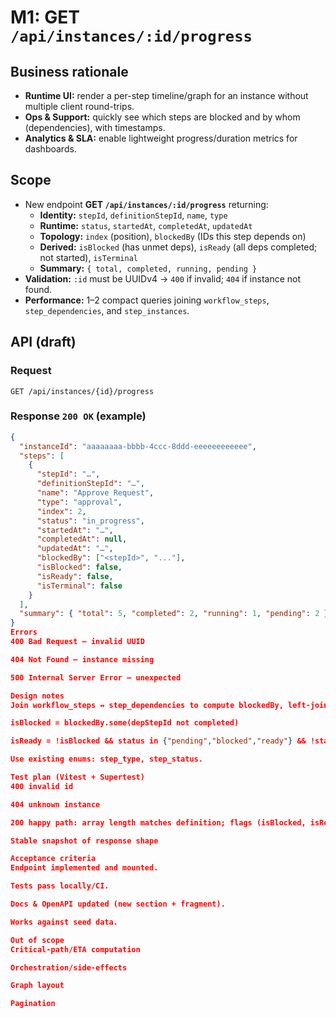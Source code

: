# M1: GET `/api/instances/:id/progress`

## Business rationale
- **Runtime UI:** render a per-step timeline/graph for an instance without multiple client round-trips.
- **Ops & Support:** quickly see which steps are blocked and by whom (dependencies), with timestamps.
- **Analytics & SLA:** enable lightweight progress/duration metrics for dashboards.

## Scope
- New endpoint **GET `/api/instances/:id/progress`** returning:
  - **Identity:** `stepId`, `definitionStepId`, `name`, `type`
  - **Runtime:** `status`, `startedAt`, `completedAt`, `updatedAt`
  - **Topology:** `index` (position), `blockedBy` (IDs this step depends on)
  - **Derived:** `isBlocked` (has unmet deps), `isReady` (all deps completed; not started), `isTerminal`
  - **Summary:** `{ total, completed, running, pending }`
- **Validation:** `:id` must be UUIDv4 → `400` if invalid; `404` if instance not found.
- **Performance:** 1–2 compact queries joining `workflow_steps`, `step_dependencies`, and `step_instances`.

## API (draft)

### Request
`GET /api/instances/{id}/progress`

### Response `200 OK` (example)
```json
{
  "instanceId": "aaaaaaaa-bbbb-4ccc-8ddd-eeeeeeeeeeee",
  "steps": [
    {
      "stepId": "…",
      "definitionStepId": "…",
      "name": "Approve Request",
      "type": "approval",
      "index": 2,
      "status": "in_progress",
      "startedAt": "…",
      "completedAt": null,
      "updatedAt": "…",
      "blockedBy": ["<stepId>", "..."],
      "isBlocked": false,
      "isReady": false,
      "isTerminal": false
    }
  ],
  "summary": { "total": 5, "completed": 2, "running": 1, "pending": 2 }
}
Errors
400 Bad Request — invalid UUID

404 Not Found — instance missing

500 Internal Server Error — unexpected

Design notes
Join workflow_steps ↔ step_dependencies to compute blockedBy, left-join step_instances for runtime fields.

isBlocked = blockedBy.some(depStepId not completed)

isReady = !isBlocked && status in {"pending","blocked","ready"} && !startedAt

Use existing enums: step_type, step_status.

Test plan (Vitest + Supertest)
400 invalid id

404 unknown instance

200 happy path: array length matches definition; flags (isBlocked, isReady) correct for seed graph

Stable snapshot of response shape

Acceptance criteria
Endpoint implemented and mounted.

Tests pass locally/CI.

Docs & OpenAPI updated (new section + fragment).

Works against seed data.

Out of scope
Critical-path/ETA computation

Orchestration/side-effects

Graph layout

Pagination
